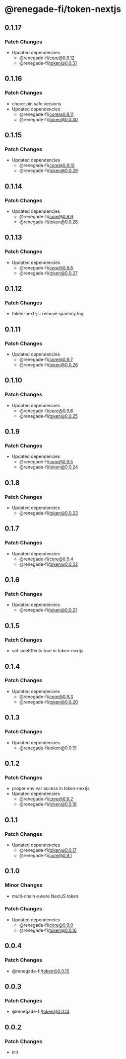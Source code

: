 # @renegade-fi/token-nextjs

## 0.1.17

### Patch Changes

- Updated dependencies
  - @renegade-fi/core@0.9.12
  - @renegade-fi/token@0.0.31

## 0.1.16

### Patch Changes

- chore: pin safe versions
- Updated dependencies
  - @renegade-fi/core@0.9.11
  - @renegade-fi/token@0.0.30

## 0.1.15

### Patch Changes

- Updated dependencies
  - @renegade-fi/core@0.9.10
  - @renegade-fi/token@0.0.29

## 0.1.14

### Patch Changes

- Updated dependencies
  - @renegade-fi/core@0.9.9
  - @renegade-fi/token@0.0.28

## 0.1.13

### Patch Changes

- Updated dependencies
  - @renegade-fi/core@0.9.8
  - @renegade-fi/token@0.0.27

## 0.1.12

### Patch Changes

- token-next-js: remove spammy log

## 0.1.11

### Patch Changes

- Updated dependencies
  - @renegade-fi/core@0.9.7
  - @renegade-fi/token@0.0.26

## 0.1.10

### Patch Changes

- Updated dependencies
  - @renegade-fi/core@0.9.6
  - @renegade-fi/token@0.0.25

## 0.1.9

### Patch Changes

- Updated dependencies
  - @renegade-fi/core@0.9.5
  - @renegade-fi/token@0.0.24

## 0.1.8

### Patch Changes

- Updated dependencies
  - @renegade-fi/token@0.0.23

## 0.1.7

### Patch Changes

- Updated dependencies
  - @renegade-fi/core@0.9.4
  - @renegade-fi/token@0.0.22

## 0.1.6

### Patch Changes

- Updated dependencies
  - @renegade-fi/token@0.0.21

## 0.1.5

### Patch Changes

- set sideEffects:true in token-nextjs

## 0.1.4

### Patch Changes

- Updated dependencies
  - @renegade-fi/core@0.9.3
  - @renegade-fi/token@0.0.20

## 0.1.3

### Patch Changes

- Updated dependencies
  - @renegade-fi/token@0.0.19

## 0.1.2

### Patch Changes

- proper env var access in token-nextjs
- Updated dependencies
  - @renegade-fi/core@0.9.2
  - @renegade-fi/token@0.0.18

## 0.1.1

### Patch Changes

- Updated dependencies
  - @renegade-fi/token@0.0.17
  - @renegade-fi/core@0.9.1

## 0.1.0

### Minor Changes

- multi-chain-aware NextJS token

### Patch Changes

- Updated dependencies
  - @renegade-fi/core@0.9.0
  - @renegade-fi/token@0.0.16

## 0.0.4

### Patch Changes

- @renegade-fi/token@0.0.15

## 0.0.3

### Patch Changes

- @renegade-fi/token@0.0.14

## 0.0.2

### Patch Changes

- init
